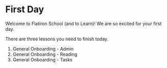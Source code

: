 # First Day

Welcome to Flatiron School (and to Learn)! We are so excited for your first day.

There are three lessons you need to finish today.

1. General Onboarding - Admin
2. General Onboarding - Reading
3. General Onboarding - Tasks